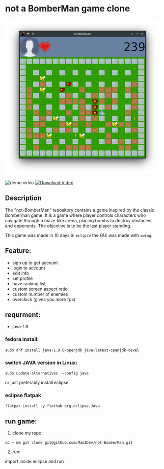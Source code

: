 # not a BomberMan game clone

![img](sample/game.png)

![demo video](sample/output.gif)
[![Download Video](https://img.shields.io/badge/Download-Video-orange)](https://github.com/Man2Dev/not-BomberMan/raw/master/sample/sample.mp4)

## Description
The "not-BomberMan" repository contains a game inspired by the classic Bomberman game. It is a game where player controls characters who navigate through a maze-like arena, placing bombs to destroy obstacles and opponents. The objective is to be the last player standing.

This game was made in 10 days in `eclipse` the GUI was made with `swing`.

## Feature:
* sign up to get account
* login to account
* edit info
* set profile
* have ranking list
* custom screen aspect ratio
* custom number of enemies
* overclock (gives you more fps)

## requrment:
* java-1.8

### fedora install:
````
sudo dnf install java-1.8.0-openjdk java-latest-openjdk-devel
````

### switch JAVA version in Linux:
```
sudo update-alternatives --config java
```

or just preferably install eclipse

### eclipse flatpak
```
flatpak install -y flathub org.eclipse.Java
```

## run game:
1. clone my repo:
````
cd ~ && git clone git@github.com:Man2Dev/not-BomberMan.git
````
2. run:

import inside eclipse and run
